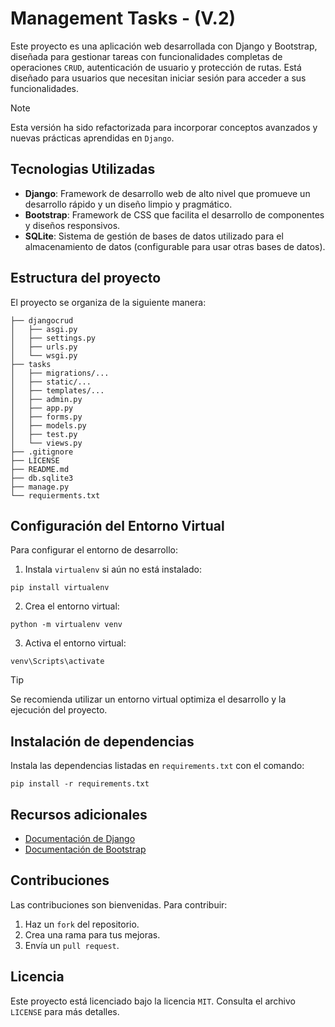 # Management Tasks - (V.2)
Este proyecto es una aplicación web desarrollada con Django y Bootstrap, diseñada para gestionar tareas con funcionalidades completas de operaciones `CRUD`, autenticación de usuario y protección de rutas. Está diseñado para usuarios que necesitan iniciar sesión para acceder a sus funcionalidades.

> [!NOTE]
> Esta versión ha sido refactorizada para incorporar conceptos avanzados y nuevas prácticas aprendidas en `Django`.

## Tecnologias Utilizadas
- **Django**: Framework de desarrollo web de alto nivel que promueve un desarrollo rápido y un diseño limpio y pragmático.
- **Bootstrap**: Framework de CSS que facilita el desarrollo de componentes y diseños responsivos.
- **SQLite**: Sistema de gestión de bases de datos utilizado para el almacenamiento de datos (configurable para usar otras bases de datos).

## Estructura del proyecto
El proyecto se organiza de la siguiente manera:
```
├── djangocrud
│   ├── asgi.py 
│   ├── settings.py 
│   ├── urls.py 
│   └── wsgi.py 
├── tasks
│   ├── migrations/...
│   ├── static/...
│   ├── templates/...
│   ├── admin.py 
│   ├── app.py 
│   ├── forms.py 
│   ├── models.py
│   ├── test.py 
│   └── views.py
├── .gitignore
├── LICENSE
├── README.md
├── db.sqlite3
├── manage.py
└── requierments.txt
```

## Configuración del Entorno Virtual
Para configurar el entorno de desarrollo:
1. Instala `virtualenv` si aún no está instalado:
```
pip install virtualenv
```
2. Crea el entorno virtual:
```
python -m virtualenv venv
```
3. Activa el entorno virtual:
```
venv\Scripts\activate
```

> [!TIP]
> Se recomienda utilizar un entorno virtual optimiza el desarrollo y la ejecución del proyecto.

## Instalación de dependencias
Instala las dependencias listadas en `requirements.txt` con el comando:
```
pip install -r requirements.txt
```

## Recursos adicionales
* [Documentación de Django](https://docs.djangoproject.com/en/5.1/)
* [Documentación de Bootstrap](https://getbootstrap.com/docs/4.1/getting-started/introduction/)

## Contribuciones
Las contribuciones son bienvenidas. Para contribuir:
1. Haz un `fork` del repositorio.
2. Crea una rama para tus mejoras.
3. Envía un `pull request`.

## Licencia
Este proyecto está licenciado bajo la licencia `MIT`. Consulta el archivo `LICENSE` para más detalles.
